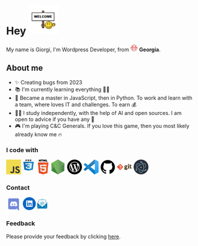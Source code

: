 <h1> Hey <img  src="./assets/welcome.png" width="80px" /></h1>

<p> My name is Giorgi, I'm Wordpress Developer, from <img src="./assets/flagofgeorgia.png" width="20px" /> <b>Georgia</b>. </p>

## About me

- ✨ Creating bugs from 2023
- 📚 I'm currently learning everything 🤷‍♂️ 
- 🎯 Became a master in JavaScript, then in Python. To work and learn with a team, where loves IT and challenges. To earn 💰
- 👨‍💻 I study independently, with the help of AI and open sources. I am open to advice if you have any 🙏
- 🎮 I'm playing C&C Generals. If you love this game, then you most likely already know me  🔥


### I code with     

<a href="	ecma-international.org/publications-and-standards/standards/ecma-262/">
  <img align="left" title="Javascript" alt="Javascript" width="40px" src="./assets/JavaScript-logo.png" />
</a>


<a href="https://www.w3.org/TR/CSS/#css" target="_blank">
 <img align="left" title="CSS" alt="CSS" width="40px" height="30px" src="./assets/css.png" />
</a>


<a href="https://html.spec.whatwg.org/" target="_blank">
  <img align="left" title="HTML" alt="HTML" width="40px" src="./assets/HTML5_logo.png" />
</a>


<a href="https://nodejs.org/en" target="_blank">
  <img align="left" title="NodeJS" alt="NodeJS" width="40px" src="./assets/nodejs.png" />
</a>


<a href="https://wordpress.com/" target="_blank">
  <img align="left" style="margin-left: 5px" title="WordPress" alt="WordPress" width="40px" src="./assets/wordpress-logo.svg" />
</a>


<a href="https://code.visualstudio.com/" target="_blank">
  <img align="left" style="margin-left: 5px" title="VisualStudio" alt="VisualStudio" width="40px" src="./assets/Visual_Studio_Code.png" />
</a>


<a href="https://github.com/" target="_blank">
  <img align="left" style="margin-left: 5px" title="GitHub" alt="GitHub" width="40px" src="./assets/GitHub_Logo.png" />
</a>


<a href="https://git-scm.com/" target="_blank">
  <img align="left" style="margin-left: 5px" title="Git" alt="Git" width="40px" src="./assets/git.png" />
</a>

<a href="https://www.electronjs.org/" target="_blank">
 <img  style="margin-left: 5px" title="Electron" alt="Electron" width="40px" src="./assets/Electron.png" />
</a>

### Contact 

  <a href="https://discordapp.com/users/itl0ver/" target="_blank">
  <img width="40" src="./assets/discord.png" width="30px" title="Discord" alt="Discord" align="left" />
</a>

<a href="https://www.linkedin.com/in/giorgi-aptsiauri-785250210/" target="_blank">
    <img align="left" style="margin-left:5px" src="./assets/linkedin.png" width="35" title="Linkedin" alt="linkedin logo"  />
  </a>


  <a href="mailto:support@itlover.tech" target="_blank">
    <img   src="./assets/mailLogo.png" width="35" title="support@itlover.tech" alt="Email logo"  />
  </a>

### Feedback

Please provide your feedback by clicking [here](https://docs.google.com/forms/d/e/1FAIpQLSe4hNBtsKj0pqyjDH4ZPLh9C6BoDBxETuEyO4Zq_OivqDNvlg/viewform?usp=sf_link).
